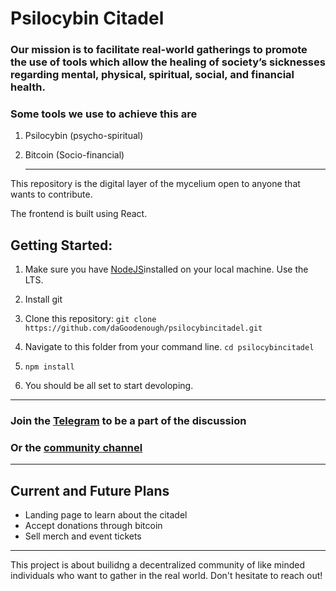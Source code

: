 # Psilocybin Citadel

### Our mission is to facilitate real-world gatherings to promote the use of tools which allow the healing of society’s sicknesses regarding mental, physical, spiritual, social, and financial health.

### Some tools we use to achieve this are

1. Psilocybin (psycho-spiritual)

2. Bitcoin (Socio-financial)

   ***

This repository is the digital layer of the mycelium open to anyone that wants to contribute.

The frontend is built using React.

## Getting Started:

1. Make sure you have [NodeJS](https://nodejs.org)installed on your local machine. Use the LTS.

2. Install git

3. Clone this repository:
   `git clone https://github.com/daGoodenough/psilocybincitadel.git`

4. Navigate to this folder from your command line.
   `cd psilocybincitadel`

5. `npm install`

6. You should be all set to start devoloping.

---

### Join the [Telegram](https://t.me/+jWeDBF9nM0AzMDgx) to be a part of the discussion

### Or the [community channel](https://t.me/psilocybincitadel)

---

## Current and Future Plans

- Landing page to learn about the citadel
- Accept donations through bitcoin
- Sell merch and event tickets

---

This project is about builidng a decentralized community of like minded individuals who want to gather in the real world.
Don't hesitate to reach out!